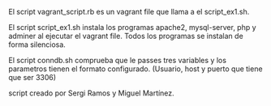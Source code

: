 El script vagrant_script.rb es un vagrant file que llama a el script_ex1.sh.

El script script_ex1.sh instala los programas apache2, mysql-server, php y adminer al ejecutar el vagrant file.
Todos los programas se instalan de forma silenciosa.

El script conndb.sh comprueba que le passes tres variables y los parametros tienen el formato configurado.
(Usuario, host y puerto que tiene que ser 3306)

script creado por Sergi Ramos y Miguel Martínez.
